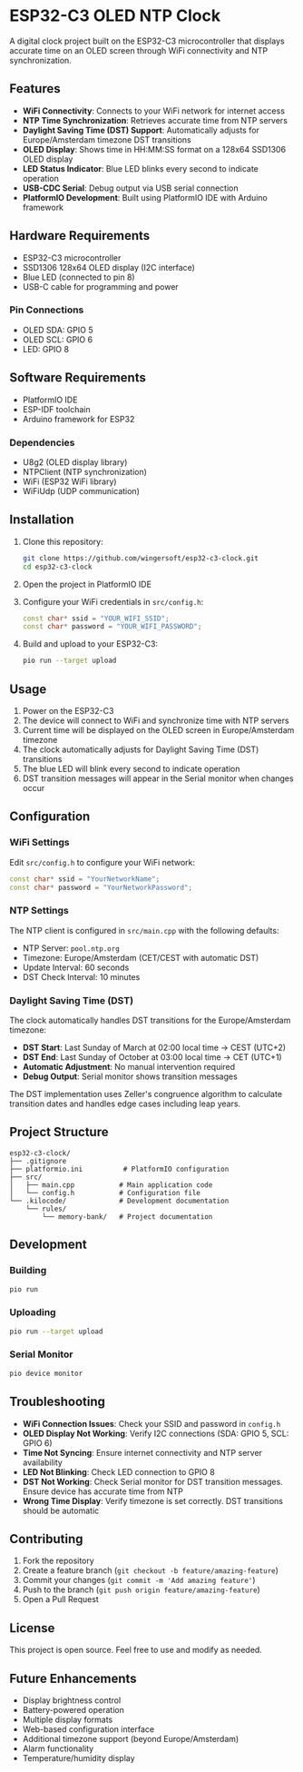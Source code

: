 # ESP32-C3 OLED NTP Clock

A digital clock project built on the ESP32-C3 microcontroller that displays accurate time on an OLED screen through WiFi connectivity and NTP synchronization.

## Features

- **WiFi Connectivity**: Connects to your WiFi network for internet access
- **NTP Time Synchronization**: Retrieves accurate time from NTP servers
- **Daylight Saving Time (DST) Support**: Automatically adjusts for Europe/Amsterdam timezone DST transitions
- **OLED Display**: Shows time in HH:MM:SS format on a 128x64 SSD1306 OLED display
- **LED Status Indicator**: Blue LED blinks every second to indicate operation
- **USB-CDC Serial**: Debug output via USB serial connection
- **PlatformIO Development**: Built using PlatformIO IDE with Arduino framework

## Hardware Requirements

- ESP32-C3 microcontroller
- SSD1306 128x64 OLED display (I2C interface)
- Blue LED (connected to pin 8)
- USB-C cable for programming and power

### Pin Connections

- OLED SDA: GPIO 5
- OLED SCL: GPIO 6
- LED: GPIO 8

## Software Requirements

- PlatformIO IDE
- ESP-IDF toolchain
- Arduino framework for ESP32

### Dependencies

- U8g2 (OLED display library)
- NTPClient (NTP synchronization)
- WiFi (ESP32 WiFi library)
- WiFiUdp (UDP communication)

## Installation

1. Clone this repository:
   ```bash
   git clone https://github.com/wingersoft/esp32-c3-clock.git
   cd esp32-c3-clock
   ```

2. Open the project in PlatformIO IDE

3. Configure your WiFi credentials in `src/config.h`:
   ```cpp
   const char* ssid = "YOUR_WIFI_SSID";
   const char* password = "YOUR_WIFI_PASSWORD";
   ```

4. Build and upload to your ESP32-C3:
   ```bash
   pio run --target upload
   ```

## Usage

1. Power on the ESP32-C3
2. The device will connect to WiFi and synchronize time with NTP servers
3. Current time will be displayed on the OLED screen in Europe/Amsterdam timezone
4. The clock automatically adjusts for Daylight Saving Time (DST) transitions
5. The blue LED will blink every second to indicate operation
6. DST transition messages will appear in the Serial monitor when changes occur

## Configuration

### WiFi Settings

Edit `src/config.h` to configure your WiFi network:

```cpp
const char* ssid = "YourNetworkName";
const char* password = "YourNetworkPassword";
```

### NTP Settings

The NTP client is configured in `src/main.cpp` with the following defaults:
- NTP Server: `pool.ntp.org`
- Timezone: Europe/Amsterdam (CET/CEST with automatic DST)
- Update Interval: 60 seconds
- DST Check Interval: 10 minutes

### Daylight Saving Time (DST)

The clock automatically handles DST transitions for the Europe/Amsterdam timezone:

- **DST Start**: Last Sunday of March at 02:00 local time → CEST (UTC+2)
- **DST End**: Last Sunday of October at 03:00 local time → CET (UTC+1)
- **Automatic Adjustment**: No manual intervention required
- **Debug Output**: Serial monitor shows transition messages

The DST implementation uses Zeller's congruence algorithm to calculate transition dates and handles edge cases including leap years.

## Project Structure

```
esp32-c3-clock/
├── .gitignore
├── platformio.ini          # PlatformIO configuration
├── src/
│   ├── main.cpp           # Main application code
│   └── config.h           # Configuration file
└── .kilocode/             # Development documentation
    └── rules/
        └── memory-bank/   # Project documentation
```

## Development

### Building

```bash
pio run
```

### Uploading

```bash
pio run --target upload
```

### Serial Monitor

```bash
pio device monitor
```

## Troubleshooting

- **WiFi Connection Issues**: Check your SSID and password in `config.h`
- **OLED Display Not Working**: Verify I2C connections (SDA: GPIO 5, SCL: GPIO 6)
- **Time Not Syncing**: Ensure internet connectivity and NTP server availability
- **LED Not Blinking**: Check LED connection to GPIO 8
- **DST Not Working**: Check Serial monitor for DST transition messages. Ensure device has accurate time from NTP
- **Wrong Time Display**: Verify timezone is set correctly. DST transitions should be automatic

## Contributing

1. Fork the repository
2. Create a feature branch (`git checkout -b feature/amazing-feature`)
3. Commit your changes (`git commit -m 'Add amazing feature'`)
4. Push to the branch (`git push origin feature/amazing-feature`)
5. Open a Pull Request

## License

This project is open source. Feel free to use and modify as needed.

## Future Enhancements

- Display brightness control
- Battery-powered operation
- Multiple display formats
- Web-based configuration interface
- Additional timezone support (beyond Europe/Amsterdam)
- Alarm functionality
- Temperature/humidity display